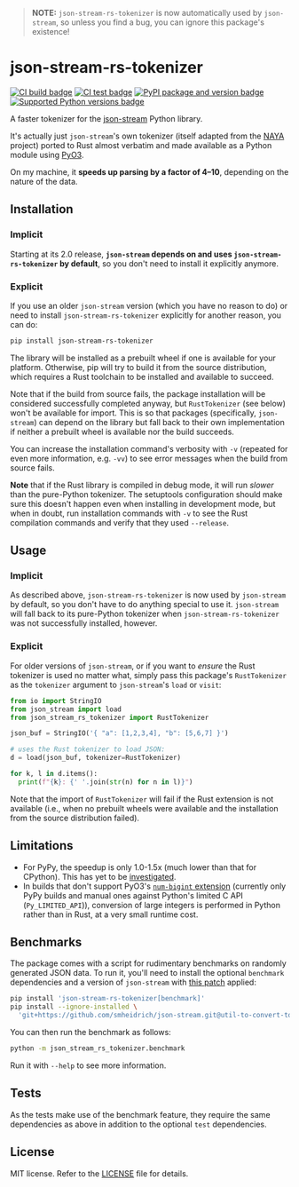 > **NOTE:** `json-stream-rs-tokenizer` is now automatically used by
> `json-stream`, so unless you find a bug, you can ignore this package's
> existence!

# json-stream-rs-tokenizer

[![CI build badge](https://github.com/smheidrich/py-json-stream-rs-tokenizer/actions/workflows/build.yml/badge.svg)](https://github.com/smheidrich/py-json-stream-rs-tokenizer/actions/workflows/build.yml)
[![CI test badge](https://github.com/smheidrich/py-json-stream-rs-tokenizer/actions/workflows/test.yml/badge.svg)](https://github.com/smheidrich/py-json-stream-rs-tokenizer/actions/workflows/test.yml)
[![PyPI package and version badge](https://img.shields.io/pypi/v/json-stream-rs-tokenizer)](https://pypi.org/project/json-stream-rs-tokenizer/)
[![Supported Python versions badge](https://img.shields.io/pypi/pyversions/json-stream-rs-tokenizer)](https://pypi.org/project/json-stream-rs-tokenizer/)

A faster tokenizer for the [json-stream](https://github.com/daggaz/json-stream)
Python library.

It's actually just `json-stream`'s own tokenizer (itself adapted from the
[NAYA](https://github.com/danielyule/naya) project) ported to Rust almost
verbatim and made available as a Python module using
[PyO3](https://github.com/PyO3/pyo3).

On my machine, it **speeds up parsing by a factor of 4–10**, depending on the
nature of the data.

## Installation

### Implicit

Starting at its 2.0 release, **`json-stream` depends on and uses
`json-stream-rs-tokenizer` by default**, so you don't need to install it
explicitly anymore.

### Explicit

If you use an older `json-stream` version (which you have no reason to do) or
need to install `json-stream-rs-tokenizer` explicitly for another reason, you
can do:

```bash
pip install json-stream-rs-tokenizer
```

The library will be installed as a prebuilt wheel if one is available for your
platform. Otherwise, pip will try to build it from the source distribution,
which requires a Rust toolchain to be installed and available to succeed.

Note that if the build from source fails, the package installation will be
considered successfully completed anyway, but `RustTokenizer` (see below) won't
be available for import. This is so that packages (specifically, `json-stream`)
can depend on the library but fall back to their own implementation if neither
a prebuilt wheel is available nor the build succeeds.

You can increase the installation command's verbosity with `-v` (repeated for
even more information, e.g. `-vv`) to see error messages when the build from
source fails.

**Note** that if the Rust library is compiled in debug mode, it will run
*slower* than the pure-Python tokenizer. The setuptools configuration should
make sure this doesn't happen even when installing in development mode, but
when in doubt, run installation commands with `-v` to see the Rust compilation
commands and verify that they used `--release`.

## Usage

### Implicit

As described above, `json-stream-rs-tokenizer` is now used by `json-stream` by
default, so you don't have to do anything special to use it. `json-stream` will
fall back to its pure-Python tokenizer when `json-stream-rs-tokenizer` was not
successfully installed, however.

### Explicit

For older versions of `json-stream`, or if you want to *ensure* the Rust
tokenizer is used no matter what, simply pass this package's `RustTokenizer` as
the `tokenizer` argument to `json-stream`'s `load` or `visit`:

```python
from io import StringIO
from json_stream import load
from json_stream_rs_tokenizer import RustTokenizer

json_buf = StringIO('{ "a": [1,2,3,4], "b": [5,6,7] }')

# uses the Rust tokenizer to load JSON:
d = load(json_buf, tokenizer=RustTokenizer)

for k, l in d.items():
  print(f"{k}: {' '.join(str(n) for n in l)}")
```

Note that the import of `RustTokenizer` will fail if the Rust extension is not
available (i.e., when no prebuilt wheels were available and the installation
from the source distribution failed).

## Limitations

- For PyPy, the speedup is only 1.0-1.5x (much lower than that for CPython).
  This has yet to be
  [investigated](https://github.com/smheidrich/py-json-stream-rs-tokenizer/issues/33).
- In builds that don't support PyO3's
  [`num-bigint` extension](https://pyo3.rs/main/doc/pyo3/num_bigint/)
  (currently only PyPy builds and manual ones against Python's limited C API
  (`Py_LIMITED_API`)), conversion of large integers is performed in Python
  rather than in Rust, at a very small runtime cost.

## Benchmarks

The package comes with a script for rudimentary benchmarks on randomly
generated JSON data. To run it, you'll need to install the optional `benchmark`
dependencies and a version of `json-stream` with
[this patch](https://github.com/daggaz/json-stream/pull/17) applied:

```bash
pip install 'json-stream-rs-tokenizer[benchmark]'
pip install --ignore-installed \
  'git+https://github.com/smheidrich/json-stream.git@util-to-convert-to-py-std-types'
```

You can then run the benchmark as follows:

```bash
python -m json_stream_rs_tokenizer.benchmark
```

Run it with `--help` to see more information.

## Tests

As the tests make use of the benchmark feature, they require the same
dependencies as above in addition to the optional `test` dependencies.

## License

MIT license. Refer to the
[LICENSE](https://github.com/smheidrich/py-json-stream-rs-tokenizer/blob/main/LICENSE)
file for details.

